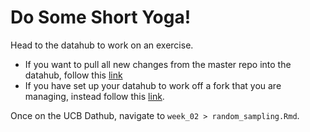 # Do Some Short Yoga! 

Head to the datahub to work on an exercise. 

- If you want to pull all new changes from the master repo into the datahub, follow this [link](http://datahub.berkeley.edu/hub/user-redirect/git-pull?repo=https://github.com/UCB-MIDS/w241&branch=master&urlpath=rstudio)
- If you have set up your datahub to work off a fork that you are managing, instead follow this [link](https://datahub.berkeley.edu/user/USERNAME/rstudio/). 

Once on the UCB Dathub, navigate to `week_02 > random_sampling.Rmd`.  
